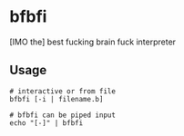# bfbfi

[IMO the] best fucking brain fuck interpreter

## Usage

```
# interactive or from file
bfbfi [-i | filename.b]

# bfbfi can be piped input
echo "[-]" | bfbfi
```